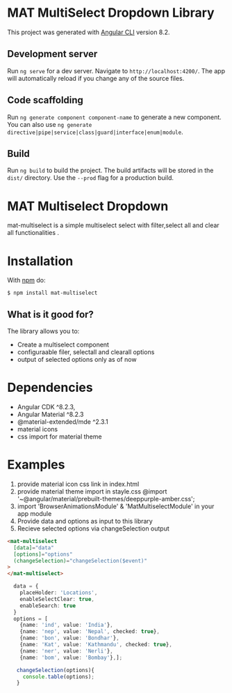 # MAT MultiSelect Dropdown Library

This project was generated with [Angular CLI](https://github.com/angular/angular-cli) version 8.2.

## Development server

Run `ng serve` for a dev server. Navigate to `http://localhost:4200/`. The app will automatically reload if you change any of the source files.

## Code scaffolding

Run `ng generate component component-name` to generate a new component. You can also use `ng generate directive|pipe|service|class|guard|interface|enum|module`.

## Build

Run `ng build` to build the project. The build artifacts will be stored in the `dist/` directory. Use the `--prod` flag for a production build.

# MAT Multiselect Dropdown

mat-multiselect is a simple multiselect select with filter,select all and clear all functionalities .

# Installation

With [npm](http://npmjs.org) do:

    $ npm install mat-multiselect

## What is it good for?

The library allows you to:

- Create a multiselect component
- configuraable filer, selectall and clearall options
- output of selected options only as of now

# Dependencies

- Angular CDK ^8.2.3,
- Angular Material ^8.2.3
- @material-extended/mde ^2.3.1
- material icons
- css import for material theme

# Examples

1. provide material icon css link in index.html
   <link href="https://fonts.googleapis.com/icon?family=Material+Icons" rel="stylesheet">
2. provide material theme import in stayle.css
   @import '~@angular/material/prebuilt-themes/deeppurple-amber.css';
3. import 'BrowserAnimationsModule' & 'MatMultiselectModule' in your app module
4. Provide data and options as input to this library
5. Recieve selected options via changeSelection output

```html
<mat-multiselect
  [data]="data"
  [options]="options"
  (changeSelection)="changeSelection($event)"
>
</mat-multiselect>
```

```typescript
  data = {
    placeHolder: 'Locations',
    enableSelectClear: true,
    enableSearch: true
  }
  options = [
    {name: 'ind', value: 'India'},
    {name: 'nep', value: 'Nepal', checked: true},
    {name: 'bon', value: 'Bondhar'},
    {name: 'Kat', value: 'Kathmandu', checked: true},
    {name: 'ner', value: 'Nerli'},
    {name: 'bom', value: 'Bombay'},];

   changeSelection(options){
     console.table(options);
   }
```
